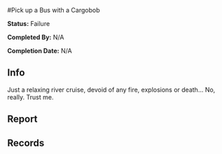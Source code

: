 #Pick up a Bus with a Cargobob

**Status:** <span class="status failure">Failure</span>

**Completed By:** N/A

**Completion Date:** N/A

## Info
Just a relaxing river cruise, devoid of any fire, explosions or death... No, really. Trust me. 

## Report

## Records 
